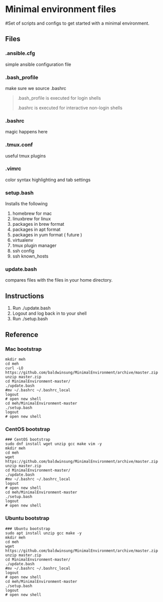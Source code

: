 # Minimal environment files
#Set of scripts and configs to get started with a minimal environment. 

## Files
### .ansible.cfg
simple ansible configuration file

### .bash_profile
make sure we source .bashrc
> .bash_profile is executed for login shells
>  
> .bashrc is executed for interactive non-login shells

### .bashrc
magic happens here

### .tmux.conf
useful tmux plugins

### .vimrc
color syntax highlighting and tab settings

### setup.bash
Installs the following
>
1. homebrew for mac
1. linuxbrew for linux
1. packages in brew format
1. packages in apt format
1. packages in yum format ( future )
1. virtualenv
1. tmux plugin manager
1. ssh config
1. ssh known_hosts

### update.bash
compares files with the files in your home directory. 

## Instructions

1. Run ./update.bash
1. Logout and log back in to your shell
1. Run ./setup.bash



## Reference

### Mac bootstrap
```
mkdir meh
cd meh
curl -LO https://github.com/baldwinsung/MinimalEnvironment/archive/master.zip
unzip master.zip
cd MinimalEnvironment-master/
./update.bash
#mv ~/.bashrc ~/.bashrc_local
logout
# open new shell
cd meh/MinimalEnvironment-master
./setup.bash
logout
# open new shell
```

### CentOS bootstrap
```
### CentOS bootstrap
sudo dnf install wget unzip gcc make vim -y
mkdir meh
cd meh
wget https://github.com/baldwinsung/MinimalEnvironment/archive/master.zip
unzip master.zip
cd MinimalEnvironment-master/
./update.bash
#mv ~/.bashrc ~/.bashrc_local
logout
# open new shell
cd meh/MinimalEnvironment-master
./setup.bash
logout
# open new shell
```

### Ubuntu bootstrap
```
### Ubuntu bootstrap
sudo apt install unzip gcc make -y
mkdir meh
cd meh
wget https://github.com/baldwinsung/MinimalEnvironment/archive/master.zip
unzip master.zip
cd MinimalEnvironment-master/
./update.bash
#mv ~/.bashrc ~/.bashrc_local
logout
# open new shell
cd meh/MinimalEnvironment-master
./setup.bash
logout
# open new shell
```
